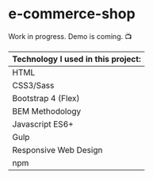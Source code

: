 # e-commerce-shop

Work in progress. Demo is coming. 📺 

|Technology I used in this project: |
|------------|
| HTML |
| CSS3/Sass |
| Bootstrap 4 (Flex) |
| BEM Methodology |
| Javascript ES6+ |
| Gulp |
| Responsive Web Design |
| npm |
